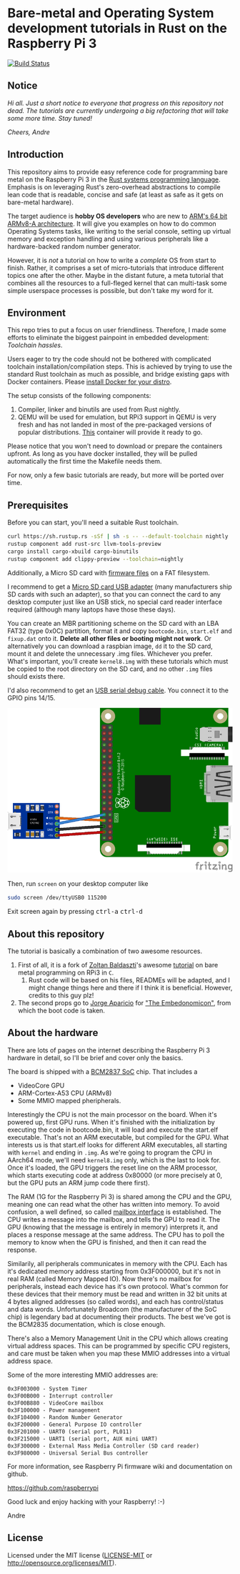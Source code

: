 # Bare-metal and Operating System development tutorials in Rust on the Raspberry Pi 3

[![Build Status](https://travis-ci.org/rust-embedded/rust-raspi3-OS-tutorials.svg?branch=master)](https://travis-ci.org/rust-embedded/rust-raspi3-OS-tutorials)

## Notice

_Hi all.
Just a short notice to everyone that progress on this repository not dead.
The tutorials are currently undergoing a big refactoring that will take some more time.
Stay tuned!_

_Cheers,
Andre_

## Introduction

This repository aims to provide easy reference code for programming bare metal
on the Raspberry Pi 3 in the [Rust systems programming language]. Emphasis is on
leveraging Rust's zero-overhead abstractions to compile lean code that is
readable, concise and safe (at least as safe as it gets on bare-metal hardware).

[Rust systems programming language]: https://www.rust-lang.org

The target audience is **hobby OS developers** who are new to [ARM's 64 bit ARMv8-A
architecture](https://developer.arm.com/products/architecture/cpu-architecture/a-profile/docs).
It will give you examples on how to do common Operating Systems tasks, like writing
to the serial console, setting up virtual memory and exception handling and using
various peripherals like a hardware-backed random number generator.

However, it is *not* a tutorial on how to write a _complete_ OS from start to finish.
Rather, it comprises a set of micro-tutorials that introduce different topics one
after the other. Maybe in the distant future, a meta tutorial that
combines all the resources to a full-fleged kernel that can multi-task some simple
userspace processes is possible, but don't take my word for it.

## Environment

This repo tries to put a focus on user friendliness. Therefore, I made some
efforts to eliminate the biggest painpoint in embedded development: _Toolchain
hassles_.

Users eager to try the code should not be bothered with complicated toolchain
installation/compilation steps. This is achieved by trying to use the standard
Rust toolchain as much as possible, and bridge existing gaps with Docker
containers. Please [install Docker for your distro].

The setup consists of the following components:
1. Compiler, linker and binutils are used from Rust nightly.
2. QEMU will be used for emulation, but RPi3 support in QEMU is very fresh and has not landed in most of the pre-packaged versions of popular distributions. [This] container will provide it ready to go.

Please notice that you won't need to download or prepare the containers
upfront. As long as you have docker installed, they will be pulled automatically
the first time the Makefile needs them.

[install Docker for your distro]: https://www.docker.com/community-edition#/download
[This]: https://github.com/andre-richter/docker-raspi3-qemu

For now, only a few basic tutorials are ready, but more will be ported over
time.

## Prerequisites

Before you can start, you'll need a suitable Rust toolchain.
```bash
curl https://sh.rustup.rs -sSf | sh -s -- --default-toolchain nightly
rustup component add rust-src llvm-tools-preview
cargo install cargo-xbuild cargo-binutils
rustup component add clippy-preview --toolchain=nightly
```

Additionally, a Micro SD card with [firmware
files](https://github.com/raspberrypi/firmware/tree/master/boot) on a FAT
filesystem.

I recommend to get a [Micro SD card USB
adapter](http://media.kingston.com/images/products/prodReader-FCR-MRG2-img.jpg)
(many manufacturers ship SD cards with such an adapter), so that you can connect
the card to any desktop computer just like an USB stick, no special card reader
interface required (although many laptops have those these days).

You can create an MBR partitioning scheme on the SD card with an LBA FAT32 (type
0x0C) partition, format it and copy `bootcode.bin`, `start.elf` and `fixup.dat`
onto it. **Delete all other files or booting might not work**. Or alternatively
you can download a raspbian image, `dd` it to the SD card, mount it and delete
the unnecessary .img files. Whichever you prefer. What's important, you'll
create `kernel8.img` with these tutorials which must be copied to the root
directory on the SD card, and no other `.img` files should exists there.

I'd also recommend to get an [USB serial debug
cable](https://www.adafruit.com/product/954). You connect it to the GPIO pins
14/15.

![UART wiring diagram](doc/wiring.png)

Then, run `screen` on your desktop computer like

```bash
sudo screen /dev/ttyUSB0 115200
```

Exit screen again by pressing <kbd>ctrl-a</kbd> <kbd>ctrl-d</kbd>

## About this repository

The tutorial is basically a combination of two awesome resources.
  1. First of all, it is a fork of [Zoltan Baldaszti]'s awesome [tutorial] on bare metal programming on RPi3 in `C`.
     1. Rust code will be based on his files, READMEs will be adapted, and I might change things here and there if I think it is beneficial. However, credits to this guy plz!
  2. The second props go to [Jorge Aparicio] for ["The Embedonomicon"], from which the boot code is taken.

[Zoltan Baldaszti]: https://github.com/bztsrc
[tutorial]: https://github.com/bztsrc/raspi3-tutorial
[Jorge Aparicio]: https://github.com/japaric
["The Embedonomicon"]: https://rust-embedded.github.io/embedonomicon/

## About the hardware

There are lots of pages on the internet describing the Raspberry Pi 3 hardware
in detail, so I'll be brief and cover only the basics.

The board is shipped with a [BCM2837
SoC](https://github.com/raspberrypi/documentation/tree/master/hardware/raspberrypi/bcm2837)
chip. That includes a

 - VideoCore GPU
 - ARM-Cortex-A53 CPU (ARMv8)
 - Some MMIO mapped pheripherals.

Interestingly the CPU is not the main processor on the board. When it's powered
up, first GPU runs. When it's finished with the initialization by executing the
code in bootcode.bin, it will load and execute the start.elf executable.  That's
not an ARM executable, but compiled for the GPU. What interests us is that
start.elf looks for different ARM executables, all starting with `kernel` and
ending in `.img`. As we're going to program the CPU in AArch64 mode, we'll need
`kernel8.img` only, which is the last to look for. Once it's loaded, the GPU
triggers the reset line on the ARM processor, which starts executing code at
address 0x80000 (or more precisely at 0, but the GPU puts an ARM jump code there
first).

The RAM (1G for the Raspberry Pi 3) is shared among the CPU and the GPU, meaning
one can read what the other has written into memory. To avoid confusion, a well
defined, so called [mailbox
interface](https://github.com/raspberrypi/firmware/wiki/Mailboxes) is
established. The CPU writes a message into the mailbox, and tells the GPU to
read it. The GPU (knowing that the message is entirely in memory) interprets it,
and places a response message at the same address. The CPU has to poll the
memory to know when the GPU is finished, and then it can read the response.

Similarily, all peripherals communicates in memory with the CPU. Each has it's
dedicated memory address starting from 0x3F000000, but it's not in real RAM
(called Memory Mapped IO). Now there's no mailbox for peripherals, instead each
device has it's own protocol. What's common for these devices that their memory
must be read and written in 32 bit units at 4 bytes aligned addresses (so called
words), and each has control/status and data words. Unfortunately Broadcom (the
manufacturer of the SoC chip) is legendary bad at documenting their
products. The best we've got is the BCM2835 documentation, which is close
enough.

There's also a Memory Management Unit in the CPU which allows creating virtual
address spaces. This can be programmed by specific CPU registers, and care must
be taken when you map these MMIO addresses into a virtual address space.

Some of the more interesting MMIO addresses are:
```
0x3F003000 - System Timer
0x3F00B000 - Interrupt controller
0x3F00B880 - VideoCore mailbox
0x3F100000 - Power management
0x3F104000 - Random Number Generator
0x3F200000 - General Purpose IO controller
0x3F201000 - UART0 (serial port, PL011)
0x3F215000 - UART1 (serial port, AUX mini UART)
0x3F300000 - External Mass Media Controller (SD card reader)
0x3F980000 - Universal Serial Bus controller
```
For more information, see Raspberry Pi firmware wiki and documentation on github.

https://github.com/raspberrypi

Good luck and enjoy hacking with your Raspberry! :-)

Andre

## License

Licensed under the MIT license ([LICENSE-MIT](LICENSE) or http://opensource.org/licenses/MIT).
